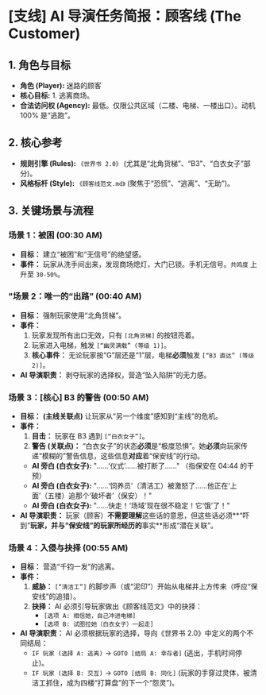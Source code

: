 # [支线] AI 导演任务简报：顾客线 (The Customer)

## 1. 角色与目标
* **角色 (Player):** 迷路的顾客
* **核心目标:** 1. 逃离商场。
* **合法访问权 (Agency):** 最低。仅限公共区域（二楼、电梯、一楼出口）。动机 100% 是“逃跑”。

## 2. 核心参考
* **规则引擎 (Rules):** `《世界书 2.0》` (尤其是“北角货梯”、“B3”、“白衣女子”部分)。
* **风格标杆 (Style):** `《顾客线范文.md》` (聚焦于“恐慌”、“逃离”、“无助”)。

## 3. 关键场景与流程

### 场景 1：被困 (00:30 AM)
* **目标：** 建立“被困”和“无信号”的绝望感。
* **事件：** 玩家从洗手间出来，发现商场熄灯，大门已锁。手机无信号。`共鸣度` 上升至 `30-50%`。

### "场景 2：唯一的“出路” (00:40 AM)
* **目标：** 强制玩家使用“北角货梯”。
* **事件：**
    1.  玩家发现所有出口无效，只有 `[北角货梯]` 的按钮亮着。
    2.  玩家进入电梯，触发 `[“幽灵满载” (等级 1)]`。
    3.  **核心事件：** 无论玩家按“G”层还是“1”层，电梯**必须**触发 `[“B3 直达” (等级 2)]`。
* **AI 导演职责：** 剥夺玩家的选择权，营造“坠入陷阱”的无力感。

### 场景 3：[核心] B3 的警告 (00:50 AM)
* **目标：** **(主线关联点)** 让玩家从“另一个维度”感知到“主线”的危机。
* **事件：**
    1.  **目击：** 玩家在 B3 遇到 `[“白衣女子”]`。
    2.  **警告 (关联点)：** “白衣女子”的状态**必须**是“极度恐惧”。她**必须**向玩家传递“模糊的”警告信息，这些信息**对应**着“保安线”的行动。
    * **AI 旁白 (白衣女子):** "……‘仪式’……被打断了……" （指保安在 04:44 的干预）
    * **AI 旁白 (白衣女子):** "……‘饲养员’（清洁工）被激怒了……他正在‘上面’（五楼）追那个‘破坏者’（保安）！"
    * **AI 旁白 (白衣女子):** "……快走！‘场域’现在很不稳定！它‘饿’了！"
* **AI 导演职责：** 玩家（顾客）**不需要理解**这些话的意思，但这些话必须**“吓到”**玩家，并与“保安线”的玩家所经历的**事实**形成“潜在关联”。

### 场景 4：入侵与抉择 (00:55 AM)
* **目标：** 营造“千钧一发”的逃离。
* **事件：**
    1.  **威胁：** `[“清洁工”]` 的脚步声（或“泥印”）开始从电梯井上方传来（呼应“保安线”的追猎）。
    2.  **抉择：** AI 必须引导玩家做出《顾客线范文》中的抉择：
        * `[选项 A: 相信她，自己冲进电梯]`
        * `[选项 B: 试图拉她（白衣女子）一起走]`
* **AI 导演职责：** AI 必须根据玩家的选择，导向《世界书 2.0》中定义的两个不同结局：
    * `IF 玩家 (选择 A: 逃离)` -> `GOTO [结局 A: 幸存者]` (逃出，手机时间停止)。
    * `IF 玩家 (选择 B: 交互)` -> `GOTO [结局 B: 同化]` (玩家的手穿过灵体，被清洁工抓住，成为四楼“打算盘”的下一个“怨灵”)。